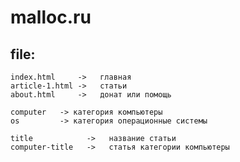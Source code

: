 # malloc.ru

## file:
	index.html     ->   главная
	article-1.html ->   статьи
	about.html     ->   донат или помощь

	computer   -> категория компьютеры
	os         -> категория операционные системы

	title            ->   название статьи
	computer-title   ->   статья категории компьютеры
